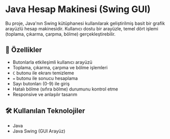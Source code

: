# Java Hesap Makinesi (Swing GUI)

Bu proje, Java'nın Swing kütüphanesi kullanılarak geliştirilmiş basit bir grafik arayüzlü hesap makinesidir. Kullanıcı dostu bir arayüzle, temel dört işlemi (toplama, çıkarma, çarpma, bölme) gerçekleştirebilir.

## 🎯 Özellikler

- Butonlarla etkileşimli kullanıcı arayüzü
- Toplama, çıkarma, çarpma ve bölme işlemleri
- `C` butonu ile ekranı temizleme
- `=` butonu ile sonucu hesaplama
- Sayı butonları (0-9) ile giriş
- Hatalı bölme (sıfıra bölme) durumunu kontrol etme
- Responsive ve anlaşılır tasarım

## 🛠 Kullanılan Teknolojiler

- Java
- Java Swing (GUI Arayüz)



